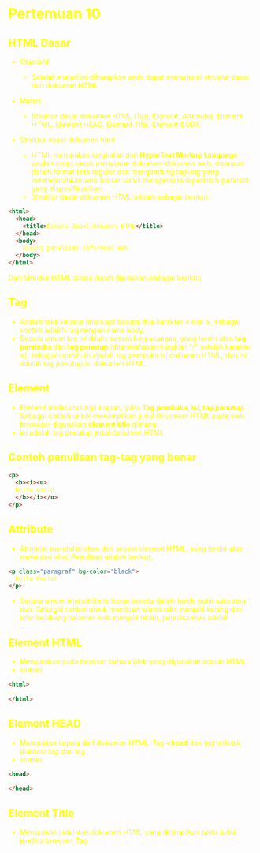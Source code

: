 # Pertemuan 10

## HTML Dasar

- Objecktif
  - Setelah materi ini diharapkan anda dapat memahami struktur dasar dari dokumen HTML

- Materi
  - Struktur dasar dokumen HTML (Tag, Element, Attribute), Element HTML, Element HEAD, Element Title, Element BODY.

- Struktur dasar dokumen html
  - HTML merupakan singkatan dari **HyperText Markup Language** adalah script untuk menyusun dokumen-dokumen web, disimpan dalam format teks reguler dan mengandung *tag-tag* yang memerintahkan web broser untuk mengeksekusi perintah-perintah yang dispesifikasikan.
  - Struktur dasar dokumen HTML adalah sebagai berikut :

```html
<html>
  <head>
    <title>Disini Judul Dokumen HTML</title>
  </head>
  <body>
    Disini penulisan informasi Web
  </body>
</html>
```

Dari Struktur HTML diatas dapat dijelaskan sebagai berikut:

## Tag

- Adalah teks khusus *(markup)* berupa dua karakter **<** dan **>**, sebagai contoh **<body>** adalah tag dengan nama body.
- Secara umum tag ini ditulis secara berpasangan, yang terdiri atas **tag pembuka** dan **tag penutup** (ditambahakan karakter "/" setelah karakter **<**), sebagai contoh **<body>** ini aladah tag pembuka isi dokumen HTML, dan **</body>** ini adalah  tag penutup isi dokumen HTML.

## Element

- Element terdiri atas tiga bagian, yaitu **Tag pembuka, isi, tag penutup**. Sebagai contoh untuk menampilkan judul dokument HTML pada web broweser digunakan **element title** dimana:
- **<title>** ini adalah tag pembuka judul dokumen HTML
- **Disini Judul Dokumen HTML**. ini adalah isi judul dokumen HTML
- **</title>** ini adalah tag penutup judul dokumen HTML.

## Contoh penulisan tag-tag yang benar

```html
<p>
  <b><i><u>
  Hello world
  </b></i></u>
</p>
```

## Attribute

- Attribute mendefinisikan dari sesuai element HTML, yang terdiri atas nama dari nilai, Penulisan adalah berikut.

```html
<p class="paragraf" bg-color="black">
  Hello World!
</p>
```

- Secara umum nilai attribute harus berada dalam tanda petik satu atau dua. Sebagai contoh untuk membuat warna teks menjadi kuning dan latar belakang halaman web menjadi hitam, penulisannya adalah **<body bg-color="black" text="yellow">**

## Element HTML

- Menyatukan pada browser bahwa Web yang digunakan adalah HTML.
- sintaks

```html
<html>
...
</html>
```

## Element HEAD

- Merupakan kepala dari dokumen HTML. Tag **<head** dan tag **</head>** terletak diantara tag **<html>** dan tag **</html>**
- sintaks

```html
<head>
...
</head>
```

## Element Title

- Merupakan judul dari dokumen HTML yang ditampilkan pada judul jendela browser. Tag **<title>** dan tag **</tag>** terletak diantara tag **<head>** dan tag **</head**
- Sintaks

```html
<title>
...
</title>
```

## Element BODY


- Element ini untuk menampilkan HTML. Tag **<body>** dan tag **</body>**terletak di bawah tag **<head>** dan tag **</head>**.
- Element BODY mempunyai attribute yang menspesifikasi khususnya warna dan latar belakang dokumen yang akan ditampilkan pada browser.
- Sintaks

```html
<body text="v" bgcolor="w" background="url" link="x" alink="y" vlink="z">
...
</body>
```

- Attribute **text** memberikan warna pada teks, **bgcolor** memberikan warna pada latar belakang dokumen HTML, **Background** memberikan latarbelakang dokumen HTML dalam bentuk gambar, **link** memberikan nilai warna untuk link, **alink** memberikan warna untuk link yang yang sedang aktif, **vlink** memberikan warna untuk link yang telah dikunjungi.
- Jika attribute bgcolor dan background keduanya dispesifikasi maka attribute background yang akan digunkan, akan tetapi jika nilai attribute background (gambar) tidak ditemukan pada dokumen HTML maka attribute bgcolor yang akan digunakan,












